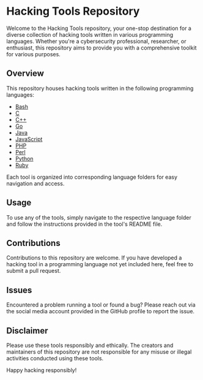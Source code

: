 # Hacking Tools Repository

Welcome to the Hacking Tools repository, your one-stop destination for a diverse collection of hacking tools written in various programming languages. Whether you're a cybersecurity professional, researcher, or enthusiast, this repository aims to provide you with a comprehensive toolkit for various purposes.

## Overview

This repository houses hacking tools written in the following programming languages:

- [Bash](https://github.com/saidehossain/Hacking_Tools/tree/main/hacking_with_bash)
- [C](https://github.com/saidehossain/Hacking_Tools/tree/main/hacking_with_c)
- [C++](https://github.com/saidehossain/Hacking_Tools/tree/main/hacking_with_c%2B%2B)
- [Go](https://github.com/saidehossain/Hacking_Tools/tree/main/hacking_with_go)
- [Java](https://github.com/saidehossain/Hacking_Tools/tree/main/hacking_with_java)
- [JavaScript](https://github.com/saidehossain/Hacking_Tools/tree/main/hacking_with_javascript)
- [PHP](https://github.com/saidehossain/Hacking_Tools/tree/main/hacking_with_php)
- [Perl](https://github.com/saidehossain/Hacking_Tools/tree/main/hacking_with_perl)
- [Python](https://github.com/saidehossain/Hacking_Tools/tree/main/hacking_with_python)
- [Ruby](https://github.com/saidehossain/Hacking_Tools/tree/main/hacking_with_ruby)

Each tool is organized into corresponding language folders for easy navigation and access.

## Usage

To use any of the tools, simply navigate to the respective language folder and follow the instructions provided in the tool's README file.

## Contributions

Contributions to this repository are welcome. If you have developed a hacking tool in a programming language not yet included here, feel free to submit a pull request.

## Issues

Encountered a problem running a tool or found a bug? Please reach out via the social media account provided in the GitHub profile to report the issue.

## Disclaimer

Please use these tools responsibly and ethically. The creators and maintainers of this repository are not responsible for any misuse or illegal activities conducted using these tools.

Happy hacking responsibly!
